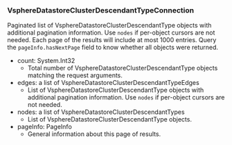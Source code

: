 ### VsphereDatastoreClusterDescendantTypeConnection
Paginated list of VsphereDatastoreClusterDescendantType objects with additional pagination information. Use `nodes` if per-object cursors are not needed. Each page of the results will include at most 1000 entries. Query the `pageInfo.hasNextPage` field to know whether all objects were returned.

- count: System.Int32
  - Total number of VsphereDatastoreClusterDescendantType objects matching the request arguments.
- edges: a list of VsphereDatastoreClusterDescendantTypeEdges
  - List of VsphereDatastoreClusterDescendantType objects with additional pagination information. Use `nodes` if per-object cursors are not needed.
- nodes: a list of VsphereDatastoreClusterDescendantTypes
  - List of VsphereDatastoreClusterDescendantType objects.
- pageInfo: PageInfo
  - General information about this page of results.
